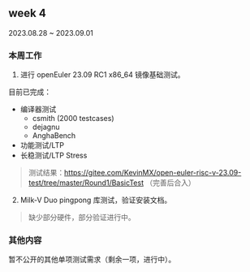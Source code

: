 ## week 4

2023.08.28 ~ 2023.09.01

### 本周工作

1. 进行 openEuler 23.09 RC1 x86_64 镜像基础测试。

目前已完成：

- 编译器测试
  - csmith (2000 testcases)
  - dejagnu
  - AnghaBench
- 功能测试/LTP
- 长稳测试/LTP Stress

> 测试结果：https://gitee.com/KevinMX/open-euler-risc-v-23.09-test/tree/master/Round1/BasicTest （完善后合入）

2. Milk-V Duo pingpong 库测试，验证安装文档。

> 缺少部分硬件，部分验证进行中。

### 其他内容

暂不公开的其他单项测试需求（剩余一项，进行中）。